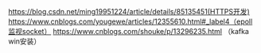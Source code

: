 https://blog.csdn.net/ming19951224/article/details/85135451(HTTPS开发)
https://www.cnblogs.com/yougewe/articles/12355610.html#_label4（epoll监视socket）
https://www.cnblogs.com/shouke/p/13296235.html （kafka win安装）
